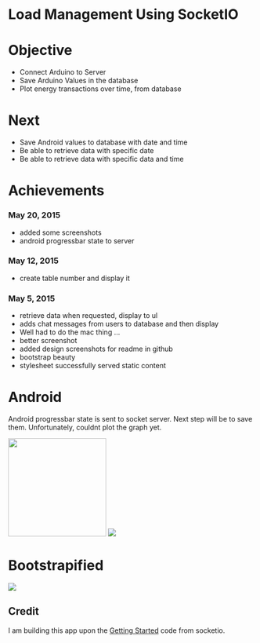 # Load Management Using SocketIO

# Objective
- Connect Arduino to Server
- Save Arduino Values in the database
- Plot energy transactions over time, from database
 
# Next
- Save Android values to database with date and time
- Be able to retrieve data with specific date
- Be able to retrieve data with specific data and time


# Achievements
### May 20, 2015

- added some screenshots
- android progressbar state to server

### May 12, 2015

- create table number and display it

### May 5, 2015

- retrieve data when requested, display to ul
- adds chat messages from users to database and then display
- Well had to do the mac thing …
- better screenshot
- added design screenshots for readme in github
- bootstrap beauty
- stylesheet successfully served static content

# Android 
Android progressbar state is sent to socket server. Next step will be to save them. Unfortunately, couldnt plot the graph yet.

<img width="200pt" src="https://github.com/sifatsultan/socketio-loadmanagement/blob/master/design/3.png" />
<img widht="200pt" src="https://github.com/sifatsultan/socketio-loadmanagement/blob/master/design/4.png" />

# Bootstrapified
<img src="https://github.com/sifatsultan/socketio-loadmanagement/blob/branch/design/2.jpg" />


## Credit
I am building this app upon the  [Getting Started](http://socket.io/get-started/chat/) code from socketio.
